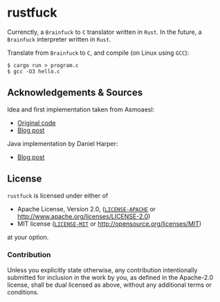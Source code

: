 # rustfuck

Currenctly, a ``Brainfuck`` to ``C`` translator written in ``Rust``. In the future, a ``Brainfuck`` interpreter written
in ``Rust``.

Translate from ``Brainfuck`` to ``C``, and compile (on Linux using ``GCC``):

```
$ cargo run > program.c
$ gcc -O3 hello.c
```



## Acknowledgements & Sources

Idea and first implementation taken from Asmoaesl:

 * [Original code](https://gist.github.com/asmoaesl/7ee78589cfb770104edeaec710aa61f9)
 * [Blog post](https://medium.com/@CanHasCommunism/making-a-brainf-ck-to-c-compiler-in-rust-10f0c01a282d)

Java implementation by Daniel Harper:

 * [Blog post](https://medium.com/@djhworld/writing-a-brainfuck-compiler-in-java-706dfc5ba23b)

## License

``rustfuck`` is licensed under either of
             
 * Apache License, Version 2.0, ([`LICENSE-APACHE`](LICENSE-APACHE) or http://www.apache.org/licenses/LICENSE-2.0)
 * MIT license ([`LICENSE-MIT`](LICENSE-MIT) or http://opensource.org/licenses/MIT)

at your option.

### Contribution

Unless you explicitly state otherwise, any contribution intentionally submitted
for inclusion in the work by you, as defined in the Apache-2.0 license, shall be dual licensed as above, without any
additional terms or conditions.
